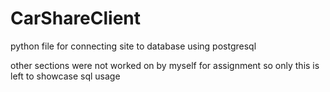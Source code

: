 # CarShareClient
python file for connecting site to database using postgresql

other sections were not worked on by myself for assignment so only this is left to showcase sql usage
